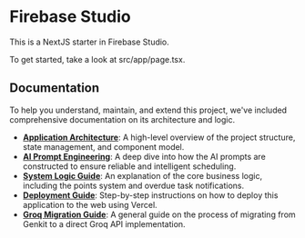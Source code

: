# Firebase Studio

This is a NextJS starter in Firebase Studio.

To get started, take a look at src/app/page.tsx.

## Documentation

To help you understand, maintain, and extend this project, we've included comprehensive documentation on its architecture and logic.

-   **[Application Architecture](./src/docs/APP_ARCHITECTURE.md)**: A high-level overview of the project structure, state management, and component model.
-   **[AI Prompt Engineering](./src/docs/AI_PROMPT_ENGINEERING.md)**: A deep dive into how the AI prompts are constructed to ensure reliable and intelligent scheduling.
-   **[System Logic Guide](./src/docs/SYSTEM_LOGIC.md)**: An explanation of the core business logic, including the points system and overdue task notifications.
-   **[Deployment Guide](./src/docs/DEPLOYMENT.md)**: Step-by-step instructions on how to deploy this application to the web using Vercel.
-   **[Groq Migration Guide](./src/docs/GROQ_MIGRATION_GUIDE.md)**: A general guide on the process of migrating from Genkit to a direct Groq API implementation.
